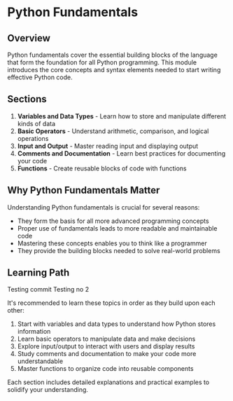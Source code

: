# Python Fundamentals

## Overview

Python fundamentals cover the essential building blocks of the language that form the foundation for all Python programming. This module introduces the core concepts and syntax elements needed to start writing effective Python code.

## Sections

1. **Variables and Data Types** - Learn how to store and manipulate different kinds of data
2. **Basic Operators** - Understand arithmetic, comparison, and logical operations
3. **Input and Output** - Master reading input and displaying output
4. **Comments and Documentation** - Learn best practices for documenting your code
5. **Functions** - Create reusable blocks of code with functions

## Why Python Fundamentals Matter

Understanding Python fundamentals is crucial for several reasons:

- They form the basis for all more advanced programming concepts
- Proper use of fundamentals leads to more readable and maintainable code
- Mastering these concepts enables you to think like a programmer
- They provide the building blocks needed to solve real-world problems

## Learning Path
Testing commit
Testing no 2

It's recommended to learn these topics in order as they build upon each other:

1. Start with variables and data types to understand how Python stores information
2. Learn basic operators to manipulate data and make decisions
3. Explore input/output to interact with users and display results
4. Study comments and documentation to make your code more understandable
5. Master functions to organize code into reusable components

Each section includes detailed explanations and practical examples to solidify your understanding. 